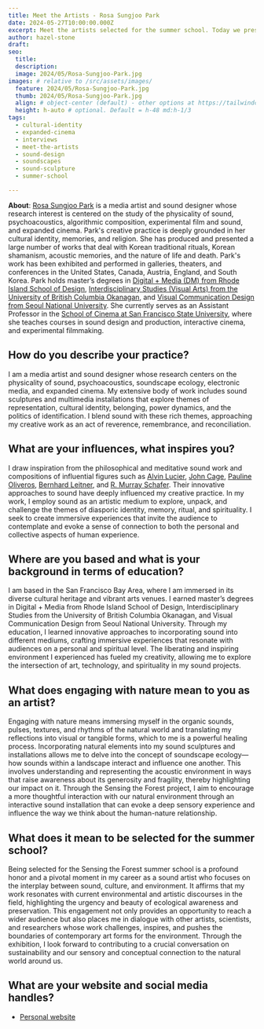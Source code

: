 ```yaml
---
title: Meet the Artists - Rosa Sungjoo Park
date: 2024-05-27T10:00:00.000Z
excerpt: Meet the artists selected for the summer school. Today we present the work of Rosa Sungjoo Park.
author: hazel-stone
draft: 
seo:
  title:
  description:
  image: 2024/05/Rosa-Sungjoo-Park.jpg
images: # relative to /src/assets/images/
  feature: 2024/05/Rosa-Sungjoo-Park.jpg
  thumb: 2024/05/Rosa-Sungjoo-Park.jpg
  align: # object-center (default) - other options at https://tailwindcss.com/docs/object-position
  height: h-auto # optional. Default = h-48 md:h-1/3
tags:
  - cultural-identity
  - expanded-cinema
  - interviews
  - meet-the-artists
  - sound-design
  - soundscapes
  - sound-sculpture
  - summer-school

---
```


**About**: [Rosa Sungjoo Park](https://www.rosapark.org/) is a media artist and sound designer whose research interest is centered on the study of the physicality of sound, psychoacoustics, algorithmic composition, experimental film and sound, and expanded cinema. Park's creative practice is deeply grounded in her cultural identity, memories, and religion. She has produced and presented a large number of works that deal with Korean traditional rituals, Korean shamanism, acoustic memories, and the nature of life and death. Park's work has been exhibited and performed in galleries, theaters, and conferences in the United States, Canada, Austria, England, and South Korea. Park holds master’s degrees in [Digital + Media (DM) from Rhode Island School of Design](https://www.risd.edu/academics/digital-media/masters-program), [Interdisciplinary Studies (Visual Arts) from the University of British Columbia Okanagan](https://gradstudies.ok.ubc.ca/IGS/), and [Visual Communication Design from Seoul National University](https://art.snu.ac.kr/en/category/design-en/). She currently serves as an Assistant Professor in the [School of Cinema at San Francisco State University](https://cinema.sfsu.edu/), where she teaches courses in sound design and production, interactive cinema, and experimental filmmaking. 


## How do you describe your practice?

I am a media artist and sound designer whose research centers on the physicality of sound, psychoacoustics, soundscape ecology, electronic media, and expanded cinema. My extensive body of work includes sound sculptures and multimedia installations that explore themes of representation, cultural identity, belonging, power dynamics, and the politics of identification. I blend sound with these rich themes, approaching my creative work as an act of reverence, remembrance, and reconciliation.


## What are your influences, what inspires you?

I draw inspiration from the philosophical and meditative sound work and compositions of influential figures such as [Alvin Lucier](https://en.wikipedia.org/wiki/Alvin_Lucier), [John Cage](https://en.wikipedia.org/wiki/John_Cage), [Pauline Oliveros](https://en.wikipedia.org/wiki/Pauline_Oliveros), [Bernhard Leitner](https://www.bernhardleitner.com/en), and [R. Murray Schafer](https://en.wikipedia.org/wiki/R._Murray_Schafer). Their innovative approaches to sound have deeply influenced my creative practice. In my work, I employ sound as an artistic medium to explore, unpack, and challenge the themes of diasporic identity, memory, ritual, and spirituality. I seek to create immersive experiences that invite the audience to contemplate and evoke a sense of connection to both the personal and collective aspects of human experience.

## Where are you based and what is your background in terms of education?

I am based in the San Francisco Bay Area, where I am immersed in its diverse cultural heritage and vibrant arts venues. I earned master’s degrees in Digital + Media from Rhode Island School of Design, Interdisciplinary Studies from the University of British Columbia Okanagan, and Visual Communication Design from Seoul National University. Through my education, I learned innovative approaches to incorporating sound into different mediums, crafting immersive experiences that resonate with audiences on a personal and spiritual level. The liberating and inspiring environment I experienced has fueled my creativity, allowing me to explore the intersection of art, technology, and spirituality in my sound projects.

## What does engaging with nature mean to you as an artist?

Engaging with nature means immersing myself in the organic sounds, pulses, textures, and rhythms of the natural world and translating my reflections into visual or tangible forms, which to me is a powerful healing process. Incorporating natural elements into my sound sculptures and installations allows me to delve into the concept of soundscape ecology—how sounds within a landscape interact and influence one another. This involves understanding and representing the acoustic environment in ways that raise awareness about its generosity and fragility, thereby highlighting our impact on it. Through the Sensing the Forest project, I aim to encourage a more thoughtful interaction with our natural environment through an interactive sound installation that can evoke a deep sensory experience and influence the way we think about the human-nature relationship.

## What does it mean to be selected for the summer school?

Being selected for the Sensing the Forest summer school is a profound honor and a pivotal moment in my career as a sound artist who focuses on the interplay between sound, culture, and environment. It affirms that my work resonates with current environmental and artistic discourses in the field, highlighting the urgency and beauty of ecological awareness and preservation. This engagement not only provides an opportunity to reach a wider audience but also places me in dialogue with other artists, scientists, and researchers whose work challenges, inspires, and pushes the boundaries of contemporary art forms for the environment. Through the exhibition, I look forward to contributing to a crucial conversation on sustainability and our sensory and conceptual connection to the natural world around us.

## What are your website and social media handles?

* [Personal website](https://www.rosapark.org/)
